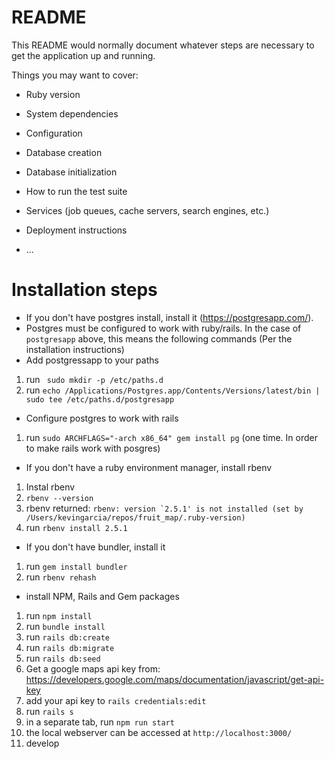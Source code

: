 # README
<!-- TODO: UPDATE THIS!!! -->

This README would normally document whatever steps are necessary to get the
application up and running.

Things you may want to cover:

* Ruby version

* System dependencies

* Configuration

* Database creation

* Database initialization

* How to run the test suite

* Services (job queues, cache servers, search engines, etc.)

* Deployment instructions

* ...

# Installation steps
* If you don't have postgres install, install it (https://postgresapp.com/).
* Postgres must be configured to work with ruby/rails. In the case of `postgresapp` above, this means the following commands (Per the installation instructions)
* Add postgressapp to your paths
1. run ` sudo mkdir -p /etc/paths.d`
1. run `echo /Applications/Postgres.app/Contents/Versions/latest/bin | sudo tee /etc/paths.d/postgresapp`
* Configure postgres to work with rails
1. run `sudo ARCHFLAGS="-arch x86_64" gem install pg` (one time. In order to make rails work with posgres)
* If you don't have a ruby environment manager, install rbenv
1. Instal rbenv
1. `rbenv --version`
1. rbenv returned: ```rbenv: version `2.5.1' is not installed (set by /Users/kevingarcia/repos/fruit_map/.ruby-version)```
1. run `rbenv install 2.5.1`
* If you don't have bundler, install it
1. run `gem install bundler`
1. run `rbenv rehash`
* install NPM, Rails and Gem packages
1. run `npm install`
1. run `bundle install`
1. run `rails db:create`
1. run `rails db:migrate`
1. run `rails db:seed`
1. Get a google maps api key from: https://developers.google.com/maps/documentation/javascript/get-api-key
1. add your api key to `rails credentials:edit`
1. run `rails s`
1. in a separate tab, run `npm run start`
1. the local webserver can be accessed at `http://localhost:3000/`
1. develop